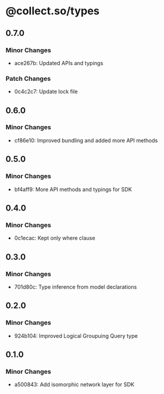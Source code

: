 # @collect.so/types

## 0.7.0

### Minor Changes

- ace267b: Updated APIs and typings

### Patch Changes

- 0c4c2c7: Update lock file

## 0.6.0

### Minor Changes

- cf86e10: Improved bundling and added more API methods

## 0.5.0

### Minor Changes

- bf4aff9: More API methods and typings for SDK

## 0.4.0

### Minor Changes

- 0c1ecac: Kept only where clause

## 0.3.0

### Minor Changes

- 701d80c: Type inference from model declarations

## 0.2.0

### Minor Changes

- 924b104: Improved Logical Groupuing Query type

## 0.1.0

### Minor Changes

- a500843: Add isomorphic network layer for SDK
